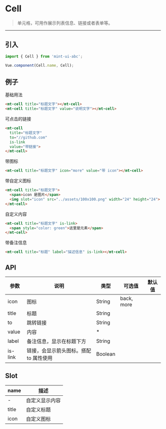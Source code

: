 # Cell

> 单元格，可用作展示列表信息、链接或者表单等。

----------


## 引入

```javascript
import { Cell } from 'mint-ui-abc';

Vue.component(Cell.name, Cell);
```

## 例子

基础用法
```html
<mt-cell title="标题文字"></mt-cell>
<mt-cell title="标题文字" value="说明文字"></mt-cell>
```

可点击的链接

```html
<mt-cell
  title="标题文字"
  to="//github.com"
  is-link
  value="带链接">
</mt-cell>
```

带图标

```html
<mt-cell title="标题文字" icon="more" value="带 icon"></mt-cell>
```


带自定义图标

```html
<mt-cell title="标题文字">
  <span>icon 是图片</span>
  <img slot="icon" src="../assets/100x100.png" width="24" height="24">
</mt-cell>
```

自定义内容
```html
<mt-cell title="标题文字" is-link>
  <span style="color: green">这里是元素</span>
</mt-cell>
```

带备注信息
```html
<mt-cell title="标题" label="描述信息" is-link></mt-cell>
```


## API
| 参数 | 说明 | 类型 | 可选值 | 默认值 |
|------|-------|---------|-------|--------|
|   icon  |  图标   | String    |  back, more   |     |
| title | 标题 | String | | |
| to    | 跳转链接 | String | | |
| value | 内容 | * | | |
| label | 备注信息，显示在标题下方 | String | | |
| is-link | 链接，会显示箭头图标。搭配 to 属性使用 | Boolean | | |

## Slot
| name | 描述 |
|------|--------|
| - | 自定义显示内容 |
| title | 自定义标题 |
| icon | 自定义图标 |
